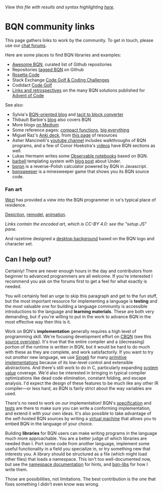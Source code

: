 *View this file with results and syntax highlighting [here](https://mlochbaum.github.io/BQN/community/index.html).*

# BQN community links

This page gathers links to work by the community. To get in touch, please use our [chat forums](forums.md).

Here are some places to find BQN libraries and examples:

- [Awesome BQN](https://github.com/pellertson/awesome-bqn), curated list of Github repositories
- Repositories [tagged BQN](https://github.com/topics/bqn) on Github
- [Rosetta Code](https://rosettacode.org/wiki/Category:BQN)
- Stack Exchange [Code Golf & Coding Challenges](https://codegolf.stackexchange.com/search?tab=newest&q=BQN)
- Codidact [Code Golf](https://codegolf.codidact.com/posts/search?utf8=%E2%9C%93&search=BQN&sort=age)
- [Links and retrospectives](aoc.md) on the many BQN solutions published for [Advent of Code](https://adventofcode.com/)

See also:

- Sylvia's [BQN-oriented blog](https://saltysylvi.github.io/blog/index.html) and [tacit to block converter](https://saltysylvi.github.io/bqn-tacit-helper/)
- Thibault Barbie's [blog](https://thibaultbarbie.github.io/) also covers BQN
- More blogs [on Medium](https://medium.com/tag/bqn)
- Some reference pages: [compact functions](https://pastebin.com/raw/ynsghrHM), [big everything](https://gist.github.com/dzaima/52b47f898c5d43f72dc2637d6cdadedd)
- Miguel Raz's [Anki deck](https://github.com/miguelraz/miguelraz.github.io/blob/e772dc681330b37544a55d38b3d1537699616420/ankis/bqn-glyphs.apkg), from [this page](https://miguelraz.github.io/teaching/) of resources
- Asher Mancinelli's [youtube channel](https://www.youtube.com/channel/UCZ5sL4E662VP1ZwC4h85ttQ) includes walkthroughs of BQN programs, and a few of Conor Hoekstra's [videos](https://www.youtube.com/c/codereport/videos) have BQN sections as well.
- Lukas Hermann writes some [Observable notebooks](https://observablehq.com/@lsh?tab=notebooks) based on BQN.
- [barbell](https://github.com/jhvst/barbell) templating system with [blog post](https://juuso.dev/blogPosts/barbell/barbell.html) about Under.
- [bqrpn](https://yiyus.info/bqrpn/) is a reverse-Polish calculator powered by BQN in Javascript.
- [bqnsweeper](https://dancek.github.io/bqnsweeper/) is a minesweeper game that shows you its BQN source code.

### Fan art

[Wezl](https://codeberg.org/wezl) has provided a view into the BQN programmer in 𝕩e's typical place of residence.

[Depiction](https://ermineii.github.io/paste/#0fZExDoMwDEX3nOKPZPIZWCJ54gA18gWQuvb4dSghjtP2C2XgPcX4k3BHQ9JNCCGSJrSqrhGyl@R6N1H250w3bMD@neph3@lueAaB6lI2uQkUOJPAHm48DjDwqufIqfzMubuvy27XvszVztAnk6p4oypj48yHZubxDywIDiM4yKm13iQphYZZZyWCZe8OCqTPf@RPa6J/Qm8%23DYs7DoMwEAV7n@J1fCQMQenSYeUQlICXZCXYEHuROD4rTTWjWX@iZTHz5@CrqF5YeSOZdjL3Fz8l9XqpBefaGvrlDKNcKgSKiRfCO@0sxIy@6x8OwGZWMkWcEinZQwihGUY8fYe6vQE), [remodel](https://ermineii.github.io/paste/#0jZA7DsQgDER7TuFyU/kMKUCytsgBMPIFIm27x18gJHxDdoQoeKPBHgVZUktlglCLVYdWkbWDVHg4PXWUyrunG2wAbkxl93MWCZ/GgGEn//NpwIYTMvhDJ28/8OAb7pqjuVXcPbfls6/xiuqKOglFuHZES/FCtMtCtSVOUnkIHj1sDMLAw/ByLjUMBvgYz1q7HEsYp3XYi2UiX4q62nuPlbieSk0jmij4I@k@7gc%23Fcu7CsJAEIXhfp/ikCYXcBODYBFsDD6BlWXcncSBzRg3I0Sf3hVO9R3@icTZVT@B7PgUvfKXcEJ2XDTrzF@K/M7Twltedhg5kAwzJXuJHaJa3TQdxtQV9MEr0gpXoicf2REucWYhZrRNuzcAQlJZyeMtnmJqCH2/O99wsA2q@gc), [animation](https://ermineii.github.io/paste/#07ZhLbuMwDIavInTVAAV4hmwM/Cujm26qQBco0gFmk@MPqYdFSZbtboJMKsFxYPK3HuRHR87ni1maq5q9Li4yVbM2exfn2blz64aWWRuNrR/6vOKezWzMpeN2Xzxh1cd3rSBZngyfJFQrQOyVD5KkGYY9NzlXApq6LQZCx0@GcHldS7SKGIM4/laLgqpMBPDlTkCdmFdTqWAqlTlxXykXSWbtNFExZAgS614vWWYmtuR5fJ5iKK11G41e3gZqd0aNfAgK1lrUINM1JWstajwPRs0Am6ixm1ErVSuoMWlmmkzJWouakGY0awO1R0WNYgQ0aw1qTFoQFrA1rEFWYR1MwVEDGzuDqsStoQ3pqsCtoS3ApnEbtD0obbTkV@FW0yawRaXGraZNpiEqLwS6uInLy2oua94QhxSdJq4GLvGmiBvA/ffAiWCXN57OEdw8Skdpuw3afh1t4T3ikXHzT8zB21PwRpE39mwChwQcNoFDAg47wIUNIxNHx4ibBnHPQlz4p8TaXeQQkMMOcgjIYR@5sNW70WDu1zHH87X2CHMQ5rDLHI4zJ@0odGYw90TMUQZgBzqkr23matUWcn4Cd0DOUyP3XAuT31hURoqbx2tlK2FLtrNOXk7finFaU0bEUmK1kdaU2DH6pVdG/ydroXQOPpx@q7SYWad5gy9UUDUULdv1@A7gzUzBzMu@5R2YFyOMnzdc0TrLtUPaz6cuQk6R9u9BndIMVbJqxeKmRZzMAYFDIcvGzGiRnIWzwroqLY1OGSklV7HxnZ9TH@X9yUwlmt5KNcTyNGnI5h7FNorgvkXw/oMieB9FMIpg/BKMIhhF8EBFINerhRDCs1oO/qWhVxSO@qUh57lXIaHjTp3w8adbLerOpmb4@NutHN8RjfpZq5/LPw%23PY5NT8MwDIbv/RVWL2kHS8s0CYl@HKiQOMAJLki7ZIlXDKkTNZlE@fWkDGH5ZPl9nndE1jLExaI8OY4v9I3Qgbj1UTSwXgpxpNHTlygbCBiDRzRFLet92WTwN@MKIWacH1@fn1I@b/2MQKYTimlSkRwL@LV0YoVuT2oiu9zBIb/QD/k1TI5d8Eqj6Nsq5fv86t8ACXk8x@gYHGtL@rMT3qqlKEXvwYKCpa0uD32eipNFVhMWwqsQUa4t5EdILVLrLKs2EN8pQNpClzCgmUkjPMwTMRLBrt7drOrkQQ5o4MwG55RBGIbt/RvsZQ2b6gc).

*Links contain the encoded art, which is CC-BY 4.0: see the "setup JS" pane.*

And razetime designed a [desktop background](https://gist.github.com/razetime/22e8161d089afcfb7baa08045e590ef5) based on the BQN logo and character set.

## Can I help out?

Certainly! There are never enough hours in the day and contributors from beginner to advanced programmers are all welcome. If you're interested I recommend you ask on the forums first to get a feel for what exactly is needed.

You will certainly feel an urge to skip this paragraph and get to the fun stuff, but the most important resource for implementing a language is **testing** and the most valuable one for building a language community is accessible introductions to the language and **learning materials**. These are both very demanding, but if you're willing to put in the work to advance BQN in the most effective way then this is it.

Work on BQN's **implementation** generally requires a high level of programming skill. We're focusing development effort on [CBQN](https://github.com/dzaima/CBQN) (see this [source overview](https://github.com/dzaima/CBQN/blob/master/src/README.md)). It's true that the entire compiler and a (decreasing) portion of the runtime is written in BQN, but it would be hard to do much with these as they are complete, and work satisfactorily. If you want to try out *another* new language, we use [Singeli](https://github.com/mlochbaum/Singeli) for many [primitive implementations](../implementation/primitive/README.md) because of its low-level control and extensible abstractions. And there's still work to do in C, particularly expanding [system value](../spec/system.md) coverage. We'd also be interested in bringing in typical compiler optimizations like dead code elimination, constant folding, and escape analysis. I'd expect the design of these features to be much like any other IR compiler—or less hard, as BQN is fairly strict about the way variables are used.

There's no need to work on *our* implementation! BQN's [specification](../spec/README.md) and [tests](../test/README.txt) are there to make sure you can write a conforming implementation, and extend it with your own ideas. It's also possible to take advantage of the self-hosted BQN sources by writing a [virtual machine](../implementation/vm.md) that allows you to embed BQN in the language of your choice.

Building **libraries** for BQN users can make writing programs in the language much more approachable. You are a better judge of which libraries are needed than I. Port some code from another language, implement some useful functionality in a field you specialize in, or try something new that interests you. A library should be structured as a file (which might load other files) that loads a namespace. This isn't too well-documented now, but see the [namespace documentation](../doc/namespace.md) for hints, and [bqn-libs](https://github.com/mlochbaum/bqn-libs/) for how I write them.

Those are possibilities, not limitations. The best contribution is the one that fixes something I didn't even know was wrong.
